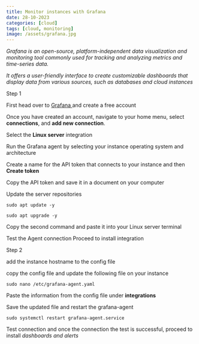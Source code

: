 ```yaml
---
title: Monitor instances with Grafana
date: 28-10-2023
categories: [cloud]
tags: [cloud, monitoring]
image: /assets/grafana.jpg
---
```



*Grafana is an open-source, platform-independent data visualization and monitoring 
tool commonly used for tracking and analyzing metrics and time-series data.*

*It offers a user-friendly interface to create customizable dashboards that 
display data from various sources, such as databases and cloud instances* 

Step 1

First head over to <a href="https://grafana.com/" target="_blank">Grafana </a> and create a free account

Once you have created an account, navigate to your home menu, select **connections**, and **add new connection**.

Select the **Linux server** integration

Run the Grafana agent by selecting your instance operating system and architecture

Create a name for the API token that connects to your instance and then **Create token**

Copy the API token and save it in a document on your computer 

Update the server repositories 

```
sudo apt update -y
```

```
sudo apt upgrade -y
```

Copy the second command and paste it into your Linux server terminal

Test the Agent connection
Proceed to install integration


Step 2

add the instance hostname to the config file 


copy the config file and update the following file on your instance 

```
sudo nano /etc/grafana-agent.yaml
```

Paste the information from the config file under **integrations**

Save the updated file and restart the grafana-agent

```
sudo systemctl restart grafana-agent.service
```

Test connection and once the connection the test is successful, proceed to install *dashboards and alerts*





